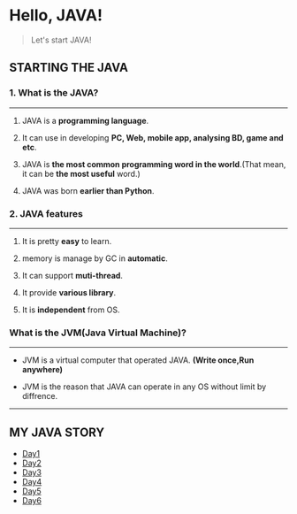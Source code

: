 # Hello, JAVA!

>Let's start JAVA!

## STARTING THE JAVA

### 1. What is the JAVA?
---

1. JAVA is a **programming language**.

2. It can use in developing **PC, Web, mobile app, analysing BD, game and etc**.

3. JAVA is **the most common programming word in the world**.(That mean, it can be **the most useful** word.)

4. JAVA was born **earlier than Python**.

### 2. JAVA features
---  

1. It is pretty **easy** to learn.

2. memory is manage by GC in **automatic**.

3. It can support **muti-thread**.

4. It provide **various library**.

5. It is **independent** from OS.

### What is the JVM(Java Virtual Machine)?
---  

* JVM is a virtual computer that operated JAVA. **(Write once,Run anywhere)**

* JVM is the reason that JAVA can operate in any OS without limit by diffrence.  

---

## MY JAVA STORY

* [Day1](https://github.com/JackyRedCircle/Learn_JAVA/blob/master/src/Day1.java)
* [Day2](https://github.com/JackyRedCircle/Learn_JAVA/blob/master/src/Day2.java)
* [Day3](https://github.com/JackyRedCircle/Learn_JAVA/blob/master/src/Day3.java)
* [Day4](https://github.com/JackyRedCircle/Learn_JAVA/blob/master/src/Day4.java)
* [Day5](https://github.com/JackyRedCircle/Learn_JAVA/blob/master/src/Day5.java)
* [Day6](https://github.com/JackyRedCircle/Learn_JAVA/blob/master/src/Day6.java)
